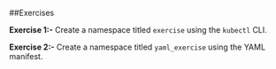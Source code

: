 ##Exercises

**Exercise 1:-**
Create a namespace titled `exercise` using the `kubectl` CLI.

**Exercise 2:-**
Create a namespace titled `yaml_exercise` using the YAML manifest.
